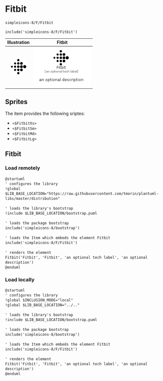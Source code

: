 # Fitbit


```text
simpleicons-8/F/Fitbit
```

```text
include('simpleicons-8/F/Fitbit')
```



| Illustration | Fitbit |
| :---: | :---: |
| ![illustration for Illustration](../../simpleicons-8/F/Fitbit.png) | ![illustration for Fitbit](../../simpleicons-8/F/Fitbit.Local.png) |



## Sprites
The item provides the following sriptes:

- `<$FitbitXs>`
- `<$FitbitSm>`
- `<$FitbitMd>`
- `<$FitbitLg>`





## Fitbit

### Load remotely
```plantuml
@startuml
' configures the library
!global $LIB_BASE_LOCATION="https://raw.githubusercontent.com/tmorin/plantuml-libs/master/distribution"

' loads the library's bootstrap
!include $LIB_BASE_LOCATION/bootstrap.puml

' loads the package bootstrap
include('simpleicons-8/bootstrap')

' loads the Item which embeds the element Fitbit
include('simpleicons-8/F/Fitbit')

' renders the element
Fitbit('Fitbit', 'Fitbit', 'an optional tech label', 'an optional description')
@enduml
```

### Load locally
```plantuml
@startuml
' configures the library
!global $INCLUSION_MODE="local"
!global $LIB_BASE_LOCATION="../.."

' loads the library's bootstrap
!include $LIB_BASE_LOCATION/bootstrap.puml

' loads the package bootstrap
include('simpleicons-8/bootstrap')

' loads the Item which embeds the element Fitbit
include('simpleicons-8/F/Fitbit')

' renders the element
Fitbit('Fitbit', 'Fitbit', 'an optional tech label', 'an optional description')
@enduml
```

